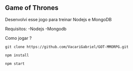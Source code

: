 ## Game of Thrones

Desenvolvi esse jogo para treinar Nodejs e MongoDB

Requisitos:
  -Nodejs
  -Mongodb
  
Como jogar ?

```git clone https://github.com/VacariGabriel/GOT-MMORPG.git```

```npm install```

```npm start```
